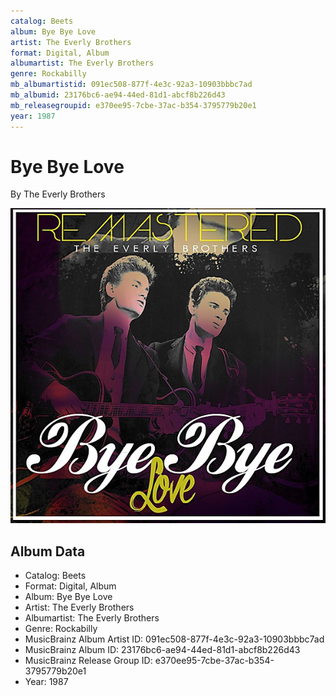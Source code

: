 ```yaml
---
catalog: Beets
album: Bye Bye Love
artist: The Everly Brothers
format: Digital, Album
albumartist: The Everly Brothers
genre: Rockabilly
mb_albumartistid: 091ec508-877f-4e3c-92a3-10903bbbc7ad
mb_albumid: 23176bc6-ae94-44ed-81d1-abcf8b226d43
mb_releasegroupid: e370ee95-7cbe-37ac-b354-3795779b20e1
year: 1987
---
```


# Bye Bye Love

By The Everly Brothers

![](../../assets/beetscovers/The_Everly_Brothers-Bye_Bye_Love.jpg)

## Album Data

- Catalog: Beets
- Format: Digital, Album
- Album: Bye Bye Love
- Artist: The Everly Brothers
- Albumartist: The Everly Brothers
- Genre: Rockabilly
- MusicBrainz Album Artist ID: 091ec508-877f-4e3c-92a3-10903bbbc7ad
- MusicBrainz Album ID: 23176bc6-ae94-44ed-81d1-abcf8b226d43
- MusicBrainz Release Group ID: e370ee95-7cbe-37ac-b354-3795779b20e1
- Year: 1987

